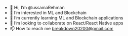 - 👋 Hi, I’m @ussamaRehman
- 👀 I’m interested in ML and Blockchain
- 🌱 I’m currently learning ML and Blockchain applications
- 💞️ I’m looking to collaborate on React/React Native apps
- 📫 How to reach me breakdown20200@gmail.com

<!---
ussamaRehman/ussamaRehman is a ✨ special ✨ repository because its `README.md` (this file) appears on your GitHub profile.
You can click the Preview link to take a look at your changes.
--->
